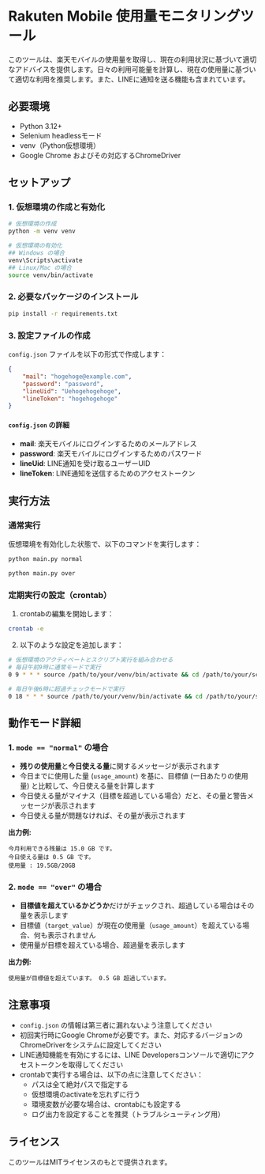 # Rakuten Mobile 使用量モニタリングツール

このツールは、楽天モバイルの使用量を取得し、現在の利用状況に基づいて適切なアドバイスを提供します。日々の利用可能量を計算し、現在の使用量に基づいて適切な利用を推奨します。また、LINEに通知を送る機能も含まれています。

## 必要環境

- Python 3.12+
- Selenium headlessモード
- venv（Python仮想環境）
- Google Chrome およびその対応するChromeDriver

## セットアップ

### 1. 仮想環境の作成と有効化

```bash
# 仮想環境の作成
python -m venv venv

# 仮想環境の有効化
## Windows の場合
venv\Scripts\activate
## Linux/Mac の場合
source venv/bin/activate
```

### 2. 必要なパッケージのインストール

```bash
pip install -r requirements.txt
```

### 3. 設定ファイルの作成

`config.json` ファイルを以下の形式で作成します：

```json
{
    "mail": "hogehoge@example.com",
    "password": "password",
    "lineUid": "Uehogehogehoge",
    "lineToken": "hogehogehoge"
}
```

#### `config.json` の詳細

- **mail**: 楽天モバイルにログインするためのメールアドレス
- **password**: 楽天モバイルにログインするためのパスワード
- **lineUid**: LINE通知を受け取るユーザーUID
- **lineToken**: LINE通知を送信するためのアクセストークン

## 実行方法

### 通常実行

仮想環境を有効化した状態で、以下のコマンドを実行します：

```bash
python main.py normal
```

```bash
python main.py over
```

### 定期実行の設定（crontab）

1. crontabの編集を開始します：

```bash
crontab -e
```

2. 以下のような設定を追加します：

```bash
# 仮想環境のアクティベートとスクリプト実行を組み合わせる
# 毎日午前9時に通常モードで実行
0 9 * * * source /path/to/your/venv/bin/activate && cd /path/to/your/script && python main.py normal

# 毎日午後6時に超過チェックモードで実行
0 18 * * * source /path/to/your/venv/bin/activate && cd /path/to/your/script && python main.py over
```

## 動作モード詳細

### 1. `mode == "normal"` の場合

- **残りの使用量**と**今日使える量**に関するメッセージが表示されます
- 今日までに使用した量 (`usage_amount`) を基に、目標値 (一日あたりの使用量) と比較して、今日使える量を計算します
- 今日使える量がマイナス（目標を超過している場合）だと、その量と警告メッセージが表示されます
- 今日使える量が問題なければ、その量が表示されます

**出力例:**
```
今月利用できる残量は 15.0 GB です。 
今日使える量は 0.5 GB です。 
使用量 : 19.5GB/20GB
```

### 2. `mode == "over"` の場合

- **目標値を超えているかどうか**だけがチェックされ、超過している場合はその量を表示します
- 目標値（`target_value`）が現在の使用量（`usage_amount`）を超えている場合、何も表示されません
- 使用量が目標を超えている場合、超過量を表示します

**出力例:**
```
使用量が目標値を超えています。 0.5 GB 超過しています。
```

## 注意事項

- `config.json` の情報は第三者に漏れないよう注意してください
- 初回実行時にGoogle Chromeが必要です。また、対応するバージョンのChromeDriverをシステムに設定してください
- LINE通知機能を有効にするには、LINE Developersコンソールで適切にアクセストークンを取得してください
- crontabで実行する場合は、以下の点に注意してください：
  - パスは全て絶対パスで指定する
  - 仮想環境のactivateを忘れずに行う
  - 環境変数が必要な場合は、crontabにも設定する
  - ログ出力を設定することを推奨（トラブルシューティング用）

## ライセンス

このツールはMITライセンスのもとで提供されます。
